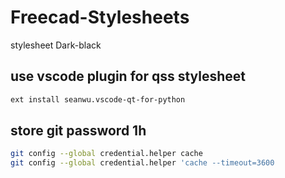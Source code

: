 # Freecad-Stylesheets

stylesheet Dark-black

## use vscode plugin for qss stylesheet

```txt
ext install seanwu.vscode-qt-for-python
```

## store git password 1h

```bash
git config --global credential.helper cache
git config --global credential.helper 'cache --timeout=3600
```